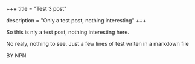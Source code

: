 +++
title = "Test 3 post"

description = "Only a test post, nothing interesting"
+++

So this is nly a test post, nothing interesting here.

No realy, nothing to see.
Just a few lines of test writen in a markdown file

BY NPN
